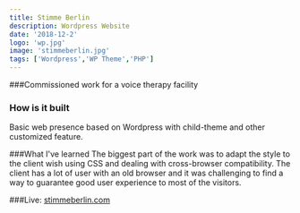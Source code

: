 ```yaml
---
title: Stimme Berlin
description: Wordpress Website
date: '2018-12-2'
logo: 'wp.jpg'
image: 'stimmeberlin.jpg'
tags: ['Wordpress','WP Theme','PHP']
---
```


###Commissioned work for a voice therapy facility
<br>

### How is it built
Basic web presence based on Wordpress with child-theme and other customized feature.

###What I've learned
The biggest part of the work was to adapt the style to the client wish using CSS and dealing with cross-browser compatibility. The client has a lot of user with an old browser and it was challenging to find a way to guarantee good user experience to most of the visitors.
 
###Live: 
<a href="http://stimmeberlin.com" target=_blank>stimmeberlin.com</a>

